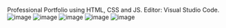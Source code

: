 Professional Portfolio using HTML, CSS and JS.
Editor: Visual Studio Code.
![image](https://user-images.githubusercontent.com/92988456/232041858-86ffa431-9863-469d-bc5c-e5a02ff6b647.png)
![image](https://user-images.githubusercontent.com/92988456/232041932-61523d46-6322-4e53-b223-0d99c24c929d.png)
![image](https://user-images.githubusercontent.com/92988456/232041987-ecc7a6d4-5861-4835-b333-ecaec5262725.png)
![image](https://user-images.githubusercontent.com/92988456/232042025-557cdd12-3886-4613-90ee-65f8c94e48b3.png)
![image](https://user-images.githubusercontent.com/92988456/232042110-c811d592-b927-4222-aa6a-975f5156a158.png)

